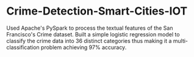 # Crime-Detection-Smart-Cities-IOT
Used Apache's PySpark to process the textual features of the San Francisco's Crime dataset. Built a simple logistic regression model to classify the crime data into 36 distinct categories thus making it a multi-classification problem achieving 97% accuracy.
